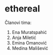 ﻿# ethereal

Članovi tima:

  1. Ena Muratspahić
  2. Anja Miletić
  3. Emina Omanović
  4. Medina Mališević
